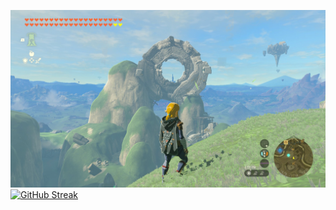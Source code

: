 ![Kakariko Doughnut](photos/games/tears/Kakariko_Doughnut.png)
[![GitHub Streak](https://streak-stats.demolab.com?user=jeffpar&theme=dark&card_width=850)](https://git.io/streak-stats)
